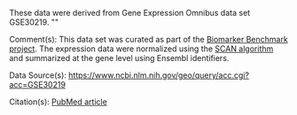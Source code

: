 These data were derived from Gene Expression Omnibus data set GSE30219. ""

Comment(s): This data set was curated as part of the [Biomarker Benchmark project](https://osf.io/ssk3t/). The expression data were normalized using the [SCAN algorithm](https://bioconductor.org/packages/release/bioc/html/SCAN.UPC.html) and summarized at the gene level using Ensembl identifiers.

Data Source(s): https://www.ncbi.nlm.nih.gov/geo/query/acc.cgi?acc=GSE30219

Citation(s): [PubMed article](https://www.ncbi.nlm.nih.gov/pubmed/23698379)
